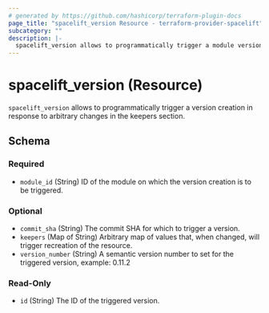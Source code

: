```yaml
---
# generated by https://github.com/hashicorp/terraform-plugin-docs
page_title: "spacelift_version Resource - terraform-provider-spacelift"
subcategory: ""
description: |-
  spacelift_version allows to programmatically trigger a module version creation in response to arbitrary changes in the keepers section.
---
```


# spacelift_version (Resource)

`spacelift_version` allows to programmatically trigger a version creation in response to arbitrary changes in the keepers section.



<!-- schema generated by tfplugindocs -->
## Schema

### Required

- `module_id` (String) ID of the module on which the version creation is to be triggered.

### Optional

- `commit_sha` (String) The commit SHA for which to trigger a version.
- `keepers` (Map of String) Arbitrary map of values that, when changed, will trigger recreation of the resource.
- `version_number` (String) A semantic version number to set for the triggered version, example: 0.11.2

### Read-Only

- `id` (String) The ID of the triggered version.
